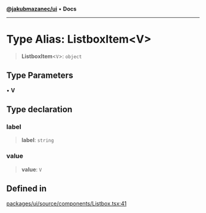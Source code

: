 [**@jakubmazanec/ui**](../README.md) • **Docs**

---

# Type Alias: ListboxItem\<V\>

> **ListboxItem**\<`V`\>: `object`

## Type Parameters

• **V**

## Type declaration

### label

> **label**: `string`

### value

> **value**: `V`

## Defined in

[packages/ui/source/components/Listbox.tsx:41](https://github.com/jakubmazanec/tools/blob/6ed2cc9bf798455a62cfc34def34fef748169fa2/packages/ui/source/components/Listbox.tsx#L41)
